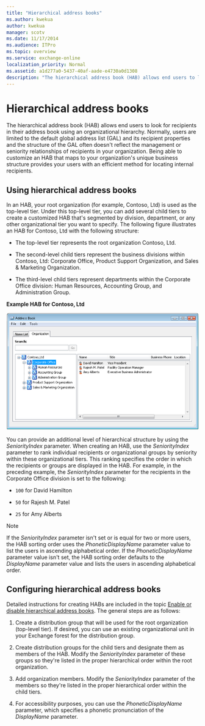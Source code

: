 ```yaml
---
title: "Hierarchical address books"
ms.author: kwekua
author: kwekua
manager: scotv
ms.date: 11/17/2014
ms.audience: ITPro
ms.topic: overview
ms.service: exchange-online
localization_priority: Normal
ms.assetid: a1d277a0-5437-40af-aade-e4730a0d1308
description: "The hierarchical address book (HAB) allows end users to look for recipients in their address book using an organizational hierarchy. Normally, users are limited to the default global address list (GAL) and its recipient properties and the structure of the GAL often doesn't reflect the management or seniority relationships of recipients in your organization. Being able to customize an HAB that maps to your organization's unique business structure provides your users with an efficient method for locating internal recipients."
---
```


# Hierarchical address books

The hierarchical address book (HAB) allows end users to look for recipients in their address book using an organizational hierarchy. Normally, users are limited to the default global address list (GAL) and its recipient properties and the structure of the GAL often doesn't reflect the management or seniority relationships of recipients in your organization. Being able to customize an HAB that maps to your organization's unique business structure provides your users with an efficient method for locating internal recipients.
  
## Using hierarchical address books

In an HAB, your root organization (for example, Contoso, Ltd) is used as the top-level tier. Under this top-level tier, you can add several child tiers to create a customized HAB that's segmented by division, department, or any other organizational tier you want to specify. The following figure illustrates an HAB for Contoso, Ltd with the following structure:
  
- The top-level tier represents the root organization Contoso, Ltd.
    
- The second-level child tiers represent the business divisions within Contoso, Ltd: Corporate Office, Product Support Organization, and Sales &amp; Marketing Organization.
    
- The third-level child tiers represent departments within the Corporate Office division: Human Resources, Accounting Group, and Administration Group.
    
**Example HAB for Contoso, Ltd**

![Hierarchical Address Book dialog](../../media/ITPro_Mailbox_HABDisplay.gif)
  
You can provide an additional level of hierarchical structure by using the  _SeniorityIndex_ parameter. When creating an HAB, use the  _SeniorityIndex_ parameter to rank individual recipients or organizational groups by seniority within these organizational tiers. This ranking specifies the order in which the recipients or groups are displayed in the HAB. For example, in the preceding example, the  _SeniorityIndex_ parameter for the recipients in the Corporate Office division is set to the following: 
  
-  `100` for David Hamilton 
    
-  `50` for Rajesh M. Patel 
    
-  `25` for Amy Alberts 
    
> [!NOTE]
> If the  _SeniorityIndex_ parameter isn't set or is equal for two or more users, the HAB sorting order uses the  _PhoneticDisplayName_ parameter value to list the users in ascending alphabetical order. If the  _PhoneticDisplayName_ parameter value isn't set, the HAB sorting order defaults to the  _DisplayName_ parameter value and lists the users in ascending alphabetical order. 
  
## Configuring hierarchical address books

Detailed instructions for creating HABs are included in the topic [Enable or disable hierarchical address books](enable-or-disable-hierarchical-address-books.md). The general steps are as follows: 
  
1. Create a distribution group that will be used for the root organization (top-level tier). If desired, you can use an existing organizational unit in your Exchange forest for the distribution group.
    
2. Create distribution groups for the child tiers and designate them as members of the HAB. Modify the  _SeniorityIndex_ parameter of these groups so they're listed in the proper hierarchical order within the root organization. 
    
3. Add organization members. Modify the  _SeniorityIndex_ parameter of the members so they're listed in the proper hierarchical order within the child tiers. 
    
4. For accessibility purposes, you can use the  _PhoneticDisplayName_ parameter, which specifies a phonetic pronunciation of the  _DisplayName_ parameter. 
    

